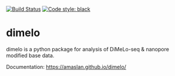 [![Build Status](https://github.com/amaslan/dimelo/actions/workflows/test.yml/badge.svg)](https://github.com/amaslan/dimelo/actions)
[![Code style: black](https://img.shields.io/badge/code%20style-black-000000.svg)](https://github.com/psf/black)

# dimelo
dimelo is a python package for analysis of DiMeLo-seq &amp; nanopore modified base data.

Documentation: https://amaslan.github.io/dimelo/
